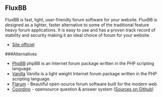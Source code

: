 ## FluxBB
FluxBB is fast, light, user-friendly forum software for your website. FluxBB is designed as a lighter, faster alternative to some of the traditional feature heavy forum applications. It is easy to use and has a proven track record of stability and security making it an ideal choice of forum for your website.


 * [Site officiel](http://fluxbb.org/)
 
 
###Alternatives
 * [PhpBB](http://www.phpbb.com/) phpBB is an Internet forum package written in the PHP scripting language.
 * [Vanilla](http://www.vanillaforums.org/) Vanilla is a light weight Internet forum package written in the PHP scripting language.
 * [Flarum](https://github.com/flarum/core) -  Beautiful open-source forum software built for the modern web
 * [Coordino](http://coordino.com/) - opensource question & answer system ([Sources on Github](https://github.com/Datawalke/Coordino))